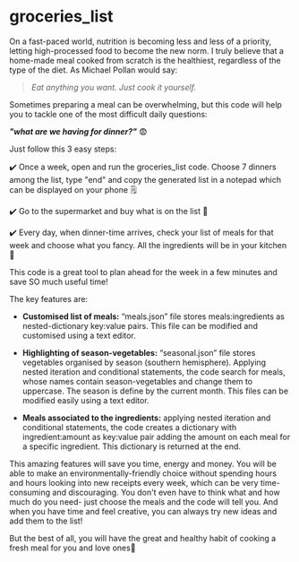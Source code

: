 # groceries_list
On a fast-paced world, nutrition is becoming less and less of a priority, letting high-processed food to become the new norm. I truly believe that a home-made meal cooked from scratch is the healthiest, regardless of the type of the diet. As Michael Pollan would say: 
> _Eat anything you want. Just cook it yourself._ 

Sometimes preparing a meal can be overwhelming, but this code will help you to tackle one of the most difficult daily questions: 

***"what are we having for dinner?"*** :fearful:


Just follow this 3 easy steps:

:heavy_check_mark: Once a week, open and run the groceries_list code. Choose 7 dinners among the list, type "end" and copy the generated list in a notepad which can be displayed on your phone :spiral_notepad:

:heavy_check_mark: Go to the supermarket and buy what is on the list :shopping_cart:

:heavy_check_mark: Every day, when dinner-time arrives, check your list of meals for that week and choose what you fancy. All the ingredients will be in your kitchen :muscle:

This code is a great tool to plan ahead for the week in a few minutes and save SO much useful time! 

The key features are: 

  * **Customised list of meals:**  “meals.json” file stores meals:ingredients as nested-dictionary key:value pairs. This file can be modified and customised using a text editor. 

* **Highlighting of season-vegetables:** “seasonal.json” file stores vegetables organised by season (southern hemisphere). Applying nested iteration and conditional statements, the code search for meals, whose names contain season-vegetables and change them to uppercase. The season is define by the current month. This files can be modified easily using a text editor. 
 
* **Meals associated to the ingredients:** applying nested iteration and conditional statements, the code creates a dictionary with ingredient:amount as key:value pair adding the amount on each meal for a specific ingredient. This dictionary is returned at the end. 


This amazing features will save you time, energy and money. You will be able to make an environmentally-friendly choice without spending hours and hours looking into new receipts every week, which can be very time-consuming and discouraging. You don't even have to think what and how much do you need- just choose the meals and the code will tell you. And when you have time and feel creative, you can always try new ideas and add them to the list! 

But the best of all, you will have the great and healthy habit of cooking a fresh meal for you and love ones:smiling_face_with_three_hearts:
